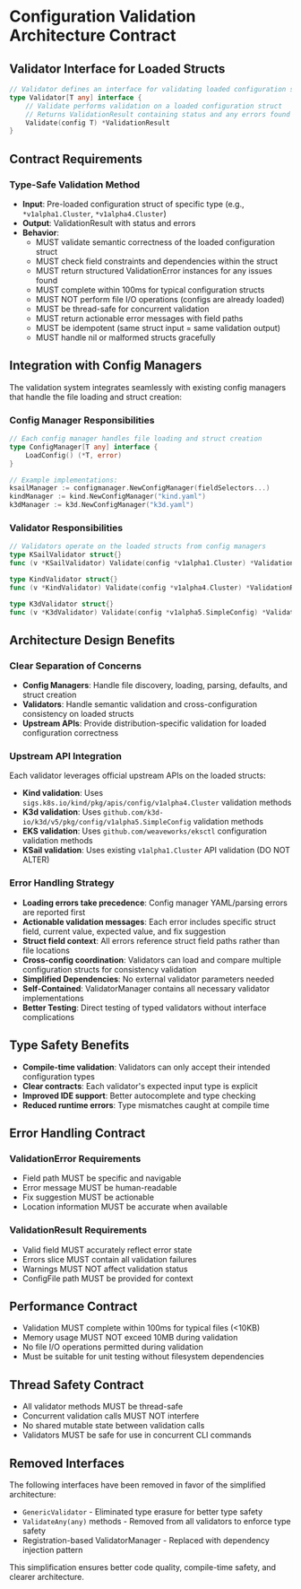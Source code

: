 # Configuration Validation Architecture Contract

## Validator Interface for Loaded Structs

```go
// Validator defines an interface for validating loaded configuration structs
type Validator[T any] interface {
    // Validate performs validation on a loaded configuration struct
    // Returns ValidationResult containing status and any errors found
    Validate(config T) *ValidationResult
}
```

## Contract Requirements

### Type-Safe Validation Method

- **Input**: Pre-loaded configuration struct of specific type (e.g., `*v1alpha1.Cluster`, `*v1alpha4.Cluster`)
- **Output**: ValidationResult with status and errors
- **Behavior**:
  - MUST validate semantic correctness of the loaded configuration struct
  - MUST check field constraints and dependencies within the struct
  - MUST return structured ValidationError instances for any issues found
  - MUST complete within 100ms for typical configuration structs
  - MUST NOT perform file I/O operations (configs are already loaded)
  - MUST be thread-safe for concurrent validation
  - MUST return actionable error messages with field paths
  - MUST be idempotent (same struct input = same validation output)
  - MUST handle nil or malformed structs gracefully

## Integration with Config Managers

The validation system integrates seamlessly with existing config managers that handle the file loading and struct creation:

### Config Manager Responsibilities

```go
// Each config manager handles file loading and struct creation
type ConfigManager[T any] interface {
    LoadConfig() (*T, error)
}

// Example implementations:
ksailManager := configmanager.NewConfigManager(fieldSelectors...)
kindManager := kind.NewConfigManager("kind.yaml")
k3dManager := k3d.NewConfigManager("k3d.yaml")
```

### Validator Responsibilities

```go
// Validators operate on the loaded structs from config managers
type KSailValidator struct{}
func (v *KSailValidator) Validate(config *v1alpha1.Cluster) *ValidationResult

type KindValidator struct{}
func (v *KindValidator) Validate(config *v1alpha4.Cluster) *ValidationResult

type K3dValidator struct{}
func (v *K3dValidator) Validate(config *v1alpha5.SimpleConfig) *ValidationResult
```

## Architecture Design Benefits

### Clear Separation of Concerns

- **Config Managers**: Handle file discovery, loading, parsing, defaults, and struct creation
- **Validators**: Handle semantic validation and cross-configuration consistency on loaded structs
- **Upstream APIs**: Provide distribution-specific validation for loaded configuration correctness

### Upstream API Integration

Each validator leverages official upstream APIs on the loaded structs:

- **Kind validation**: Uses `sigs.k8s.io/kind/pkg/apis/config/v1alpha4.Cluster` validation methods
- **K3d validation**: Uses `github.com/k3d-io/k3d/v5/pkg/config/v1alpha5.SimpleConfig` validation methods
- **EKS validation**: Uses `github.com/weaveworks/eksctl` configuration validation methods
- **KSail validation**: Uses existing `v1alpha1.Cluster` API validation (DO NOT ALTER)

### Error Handling Strategy

- **Loading errors take precedence**: Config manager YAML/parsing errors are reported first
- **Actionable validation messages**: Each error includes specific struct field, current value, expected value, and fix suggestion
- **Struct field context**: All errors reference struct field paths rather than file locations
- **Cross-config coordination**: Validators can load and compare multiple configuration structs for consistency validation
- **Simplified Dependencies**: No external validator parameters needed
- **Self-Contained**: ValidatorManager contains all necessary validator implementations
- **Better Testing**: Direct testing of typed validators without interface complications

## Type Safety Benefits

- **Compile-time validation**: Validators can only accept their intended configuration types
- **Clear contracts**: Each validator's expected input type is explicit
- **Improved IDE support**: Better autocomplete and type checking
- **Reduced runtime errors**: Type mismatches caught at compile time

## Error Handling Contract

### ValidationError Requirements

- Field path MUST be specific and navigable
- Error message MUST be human-readable
- Fix suggestion MUST be actionable
- Location information MUST be accurate when available

### ValidationResult Requirements

- Valid field MUST accurately reflect error state
- Errors slice MUST contain all validation failures
- Warnings MUST NOT affect validation status
- ConfigFile path MUST be provided for context

## Performance Contract

- Validation MUST complete within 100ms for typical files (<10KB)
- Memory usage MUST NOT exceed 10MB during validation
- No file I/O operations permitted during validation
- Must be suitable for unit testing without filesystem dependencies

## Thread Safety Contract

- All validator methods MUST be thread-safe
- Concurrent validation calls MUST NOT interfere
- No shared mutable state between validation calls
- Validators MUST be safe for use in concurrent CLI commands

## Removed Interfaces

The following interfaces have been removed in favor of the simplified architecture:

- `GenericValidator` - Eliminated type erasure for better type safety
- `ValidateAny(any)` methods - Removed from all validators to enforce type safety
- Registration-based ValidatorManager - Replaced with dependency injection pattern

This simplification ensures better code quality, compile-time safety, and clearer architecture.
